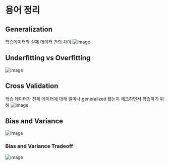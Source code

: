 # 용어 정리
## Generalization 
학습데이터와 실제 데이터 간의 차이
![image](https://user-images.githubusercontent.com/43736669/109814420-d44e9300-7c71-11eb-81b5-2d562d087ba3.png)  

## Underfitting vs Overfitting
![image](https://user-images.githubusercontent.com/43736669/109814715-2b546800-7c72-11eb-9a8a-53650cc8ee30.png)  

## Cross Validation 
학습 데이터가 전체 데이터에 대해 얼마나 generalized 됐는지 체크하면서 학습하기 위해 
![image](https://user-images.githubusercontent.com/43736669/109814835-4e7f1780-7c72-11eb-8794-c3ac010c0039.png)  

## Bias and Variance 
 ![image](https://user-images.githubusercontent.com/43736669/109815006-7f5f4c80-7c72-11eb-8ed6-3c4d3273a079.png)
### Bias and Variance Tradeoff
 ![image](https://user-images.githubusercontent.com/43736669/109815146-aae23700-7c72-11eb-9f92-aaaabb8db5c3.png)

